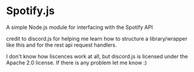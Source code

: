# Spotify.js

A simple Node.js module for interfacing with the Spotify API

credit to discord.js for helping me learn how to structure a library/wrapper like this and for the rest api request handlers.

I don't know how liscences work at all, but discord.js is licensed under the Apache 2.0 license. If there is any problem let me know :)
